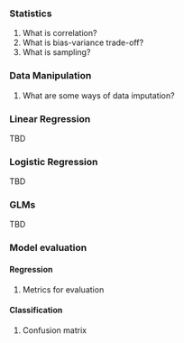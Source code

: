 ### Statistics
1. What is correlation?
2. What is bias-variance trade-off?
3. What is sampling?
### Data Manipulation
1. What are some ways of data imputation?
### Linear Regression
TBD
### Logistic Regression
TBD
### GLMs
TBD
### Model evaluation
#### Regression
1. Metrics for evaluation
#### Classification
1. Confusion matrix
